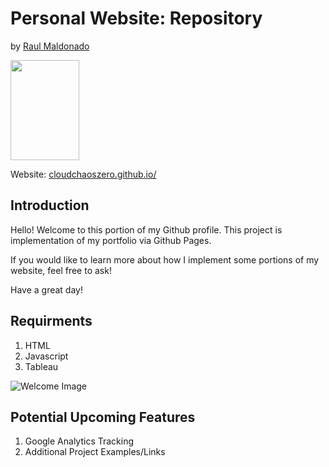 # Personal Website: Repository
by [Raul Maldonado]()


<a href="https://cloudchaoszero.github.io/">
     <img src="https://miro.medium.com/max/308/1*uTD6djbD6vJOfvllre6Pdw.jpeg" width="110" height="160">
</a>

Website: [cloudchaoszero.github.io/](https://cloudchaoszero.github.io/)

## Introduction

Hello! Welcome to this portion of my Github profile. This project is implementation of my portfolio via Github Pages.

If you would like to learn more about how I implement some portions of my website, feel free to ask!

Have a great day!

## Requirments

1. HTML
2. Javascript
3. Tableau

<img src="https://media.giphy.com/media/o0vwzuFwCGAFO/giphy.gif" title="Welcome Image">


## Potential Upcoming Features

1. Google Analytics Tracking
2. Additional Project Examples/Links